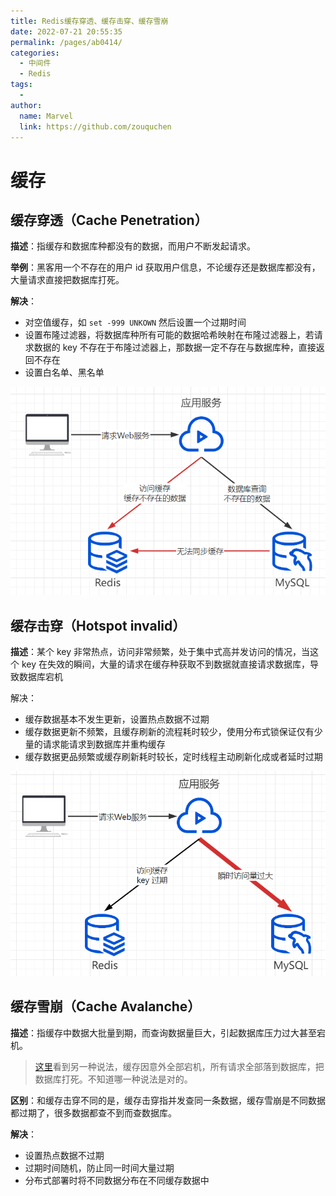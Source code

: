 ```yaml
---
title: Redis缓存穿透、缓存击穿、缓存雪崩
date: 2022-07-21 20:55:35
permalink: /pages/ab0414/
categories:
  - 中间件
  - Redis
tags:
  - 
author: 
  name: Marvel
  link: https://github.com/zouquchen
---
```


# 缓存

## 缓存穿透（Cache Penetration）

**描述**：指缓存和数据库种都没有的数据，而用户不断发起请求。

**举例**：黑客用一个不存在的用户 id 获取用户信息，不论缓存还是数据库都没有，大量请求直接把数据库打死。

**解决**：

- 对空值缓存，如 `set -999 UNKOWN` 然后设置一个过期时间
- 设置布隆过滤器，将数据库种所有可能的数据哈希映射在布隆过滤器上，若请求数据的 key 不存在于布隆过滤器上，那数据一定不存在与数据库种，直接返回不存在
- 设置白名单、黑名单

![image-20220721211510307](https://raw.githubusercontent.com/zouquchen/Images/main/imgs/Redis-CachePenetration.png)

## 缓存击穿（Hotspot invalid）

**描述**：某个 key 非常热点，访问非常频繁，处于集中式高并发访问的情况，当这个 key 在失效的瞬间，大量的请求在缓存种获取不到数据就直接请求数据库，导致数据库宕机

解决：

- 缓存数据基本不发生更新，设置热点数据不过期
- 缓存数据更新不频繁，且缓存刷新的流程耗时较少，使用分布式锁保证仅有少量的请求能请求到数据库并重构缓存
- 缓存数据更品频繁或缓存刷新耗时较长，定时线程主动刷新化成或者延时过期

![image-20220721212329737](https://raw.githubusercontent.com/zouquchen/Images/main/imgs/Redis-HotspotInvalid.png)

## 缓存雪崩（Cache Avalanche）

**描述**：指缓存中数据大批量到期，而查询数据量巨大，引起数据库压力过大甚至宕机。

> [这里](https://github.com/doocs/advanced-java/blob/main/docs/high-concurrency/redis-caching-avalanche-and-caching-penetration.md)看到另一种说法，缓存因意外全部宕机，所有请求全部落到数据库，把数据库打死。不知道哪一种说法是对的。

**区别**：和缓存击穿不同的是，缓存击穿指并发查同一条数据，缓存雪崩是不同数据都过期了，很多数据都查不到而查数据库。

**解决**：

- 设置热点数据不过期
- 过期时间随机，防止同一时间大量过期
- 分布式部署时将不同数据分布在不同缓存数据中
